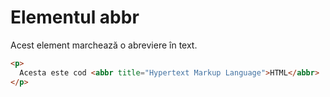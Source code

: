 # Elementul abbr

Acest element marchează o abreviere în text.

```html
<p>
  Acesta este cod <abbr title="Hypertext Markup Language">HTML</abbr>
</p>
```
